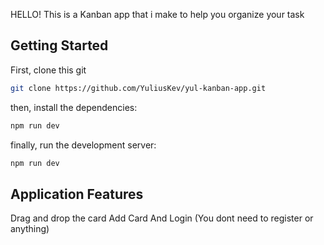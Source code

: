 HELLO! This is a Kanban app that i make to help you organize your task

## Getting Started

First, clone this git 


```bash
git clone https://github.com/YuliusKev/yul-kanban-app.git

```

then, install the dependencies:

```bash
npm run dev

```

finally, run the development server:

```bash
npm run dev

```

## Application Features

Drag and drop the card
Add Card
And Login (You dont need to register or anything)